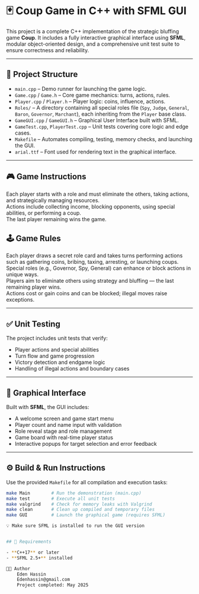 # 🃏 Coup Game in C++ with SFML GUI

This project is a complete C++ implementation of the strategic bluffing game **Coup**. 
It includes a fully interactive graphical interface using **SFML**, 
modular object-oriented design, and a comprehensive unit test suite to ensure correctness and reliability.


---

## 📁 Project Structure

- `main.cpp` – Demo runner for launching the game logic.
- `Game.cpp` / `Game.h` – Core game mechanics: turns, actions, rules.
- `Player.cpp` / `Player.h` – Player logic: coins, influence, actions.
- `Roles/` – A directory containing all special roles file (`Spy`, `Judge`, `General`, `Baron`, `Governor`, `Marchant`), each inheriting from the `Player` base class.
- `GameGUI.cpp` / `GameGUI.h` – Graphical User Interface built with SFML.
- `GameTest.cpp`, `PlayerTest.cpp` – Unit tests covering core logic and edge cases.
- `Makefile` – Automates compiling, testing, memory checks, and launching the GUI.
- `arial.ttf` – Font used for rendering text in the graphical interface.

---

## 🎮 Game Instructions

Each player starts with a role and must eliminate the others, taking actions, and strategically managing resources.  
Actions include collecting income, blocking opponents, using special abilities, or performing a coup.  
The last player remaining wins the game.  

## 🕹️ Game Rules

Each player draws a secret role card and takes turns performing actions such as gathering coins, bribing, taxing, arresting, or launching coups.  
Special roles (e.g., Governor, Spy, General) can enhance or block actions in unique ways.  
Players aim to eliminate others using strategy and bluffing — the last remaining player wins.  
Actions cost or gain coins and can be blocked; illegal moves raise exceptions.

---
## ✅ Unit Testing
The project includes unit tests that verify:

- Player actions and special abilities
- Turn flow and game progression
- Victory detection and endgame logic
- Handling of illegal actions and boundary cases

---

## 🎨 Graphical Interface

Built with **SFML**, the GUI includes:

- A welcome screen and game start menu
- Player count and name input with validation
- Role reveal stage and role management
- Game board with real-time player status
- Interactive popups for target selection and error feedback

---


## ⚙️ Build & Run Instructions

Use the provided `Makefile` for all compilation and execution tasks:

```bash
make Main        # Run the demonstration (main.cpp)
make test        # Execute all unit tests
make valgrind    # Check for memory leaks with Valgrind
make clean       # Clean up compiled and temporary files
make GUI         # Launch the graphical game (requires SFML)

💡 Make sure SFML is installed to run the GUI version


## 📌 Requirements

- **C++17** or later  
- **SFML 2.5+** installed  

👩‍💻 Author
    Eden Hassin  
    Edenhassin@gmail.com  
    Project completed: May 2025



